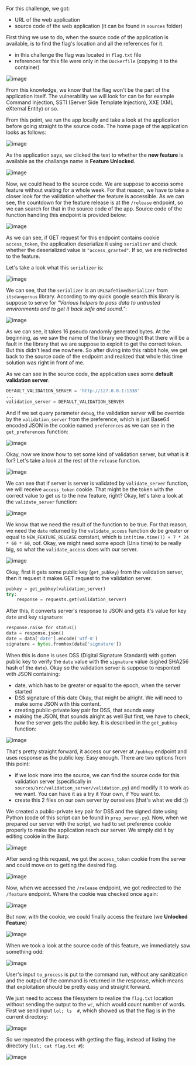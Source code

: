 For this challenge, we got:
- URL of the web application
- source code of the web application (it can be found in `sources` folder)

First thing we use to do, when the source code of the application is available, is to find the flag's location and all the references for it.
- in this challenge the flag was located in `flag.txt` file
- references for this file were only in the `Dockerfile` (copying it to the container)

![image](https://github.com/user-attachments/assets/621f998b-d70b-468d-902e-f795c1271804)

From this knowledge, we know that the flag won't be the part of the application itself. The vulnerability we will look for can be for example Command Injection, SSTI (Server Side Template Injection), XXE (XML eXternal Entity) or so.

From this point, we run the app locally and take a look at the application before going straight to the source code. The home page of the application looks as follows:

![image](https://github.com/user-attachments/assets/0eeb1a47-5f73-4c03-8da2-7d9fbb8f4906)

As the application says, we clicked the text to whether the **new feature** is available as the challange name is **Feature Unlocked**.

![image](https://github.com/user-attachments/assets/c19d0cbe-9f9f-4630-9553-b87f5029355c)

Now, we could head to the source code. We are suppose to access some feature without waiting for a whole week. For that reason, we have to take a closer look for the validation whether the feature is accessible.
As we can see, the countdown for the feature release is at the `/release` endpoint, so we can search for that in the source code of the app.
Source code of the function handling this endpoint is provided below:

![image](https://github.com/user-attachments/assets/201bc7b7-2a48-4672-96b1-cf315bf9ffcc)

As we can see, if GET request for this endpoint contains cookie `access_token`, the application deserialize it using `serializer` and check whether the deserialized value is `"access_granted"`. If so, we are redirected to the feature.

Let's take a look what this `serializer` is:

![image](https://github.com/user-attachments/assets/d87afac6-cf6c-4896-935f-28b893dee630)

We can see, that the `serializer` is an `URLSafeTimedSerializer` from `itsdangerous` library. According to my quick google search this library is suppose to serve for *"Various helpers to pass data to untrusted environments and to get it back safe and sound."*:

![image](https://github.com/user-attachments/assets/5c5ffc25-9ed7-4d54-912c-acf1a42eb708)

As we can see, it takes 16 pseudo randomly generated bytes. At the beginning, as we saw the name of the library we thought that there will be a fault in the library that we are suppose to exploit to get the correct token. But this didn't lead me nowhere. So after diving into this rabbit hole, we get back to the source code of the endpoint and realized that whole this time solution was right in front of me.

As we can see in the source code, the application uses some **default validation server**.

```python
DEFAULT_VALIDATION_SERVER = 'http://127.0.0.1:1338'
...
validation_server = DEFAULT_VALIDATION_SERVER
```

And if we set query parameter `debug`, the validation server will be override by the `validation_server` from the preference, which is just Base64 encoded JSON in the cookie named `preferences` as we can see in the `get_preferences` function:

![image](https://github.com/user-attachments/assets/317546c0-4555-49ab-bcab-402c0d574365)

Okay, now we know how to set some kind of validation server, but what is it for? Let's take a look at the rest of the `release` function.

![image](https://github.com/user-attachments/assets/82f4d41b-362b-4e08-bead-cb71c99b7690)

We can see that if server is server is validated by `validate_server` function, we will receive `access_token` cookie. That might be the token with the correct value to get us to the new feature, right?
Okay, let's take a look at the `validate_server` function:

![image](https://github.com/user-attachments/assets/df72aec5-5d11-4559-836f-b50e1fba5902)

We know that we need the result of the function to be true. For that reason, we need the `date` returned by the `validate_access` function do be greater or equal to `NEW_FEATURE_RELEASE` constant, which is `int(time.time()) + 7 * 24 * 60 * 60`, oof. Okay, we might need some epoch (Unix time) to be really big, so what the `validate_access` does with our server.

![image](https://github.com/user-attachments/assets/e4389d8a-c0bf-4e3d-98ee-191c84610d9b)

Okay, first it gets some public key (`get_pubkey`) from the validation server, then it request it makes GET request to the validation server. 

```python
pubkey = get_pubkey(validation_server)
try:
	response = requests.get(validation_server)
```

After this, it converts server's response to JSON and gets it's value for key `date` and key `signature`:

```python
response.raise_for_status()
data = response.json()
date = data['date'].encode('utf-8')
signature = bytes.fromhex(data['signature'])
```

When this is done is uses DSS (Digital Signature Standard) with gotten public key to verify the `date` value with the `signature` value (signed SHA256 hash of the `date`).
Okay so the validation server is suppose to responted with JSON containing:
- date, which has to be greater or equal to the epoch, when the server started
- DSS signature of this date
Okay, that might be alright. We will need to make some JSON with this content. 
- creating public-private key pair for DSS, that sounds easy
- making the JSON, that sounds alright as well
But first, we have to check, how the server gets the public key. It is described in the `get_pubkey` function:

![image](https://github.com/user-attachments/assets/e2fbc117-4620-4bf7-9eeb-9bbb5f8e05c4)

That's pretty straight forward, it access our server at `/pubkey` endpoint and uses response as the public key. Easy enough.
There are two options from this point:
- if we look more into the source, we can find the source code for this validation server (specifically in `sources/src/validation_server/validation.py`) and modify it to work as we want.  You can have it as a try it Your own, if You want to.
- create this 2 files on our own server by ourselves (that's what we did :))

We created a public-private key pair for DSS and the signed date using Python (code of this script can be found in `prep_server.py`).
Now, when we prepared our server with the script, we had to set preference cookie properly to make the application reach our server. We simply did it by editing cookie in the Burp:

![image](https://github.com/user-attachments/assets/7d1fc45e-183d-4c38-a270-89b7ca3bdeda)

After sending this request, we got the `access_token` cookie from the server and could move on to getting the desired flag.

![image](https://github.com/user-attachments/assets/5cdaf8df-a810-4c35-952d-b78978d0d409)


Now, when we accessed the `/release` endpoint, we got redirected to the `/feature` endpoint. Where the cookie was checked once again:

![image](https://github.com/user-attachments/assets/63d3d259-189e-4e3a-8f3b-2fd55b9f6b65)

But now, with the cookie, we could finally access the feature (we **Unlocked Feature**)

![image](https://github.com/user-attachments/assets/87e0b170-621e-48da-b0f5-e805fd737dee)

When we took a look at the source code of this feature, we immediately saw something odd:

![image](https://github.com/user-attachments/assets/3ab106d3-c02f-43f7-8b2e-ef3989880ea4)

User's input `to_process` is put to the command run, without any sanitization and the output of the command is returned in the response, which means that exploitation should be pretty easy and straight forward.

We just need to access the filesystem to realize the `flag.txt` location without sending the output to the `wc`, which would count number of words. First we send input `lol; ls  #`, which showed us that the flag is  in the current directory:

![image](https://github.com/user-attachments/assets/39cc089f-3247-4c0c-a2ad-ff707b57775f)

So we repeated the process with getting the flag, instead of listing the directory (`lol; cat flag.txt #`):

![image](https://github.com/user-attachments/assets/141ecaf6-06fe-441f-9f17-16a1800a2233)

